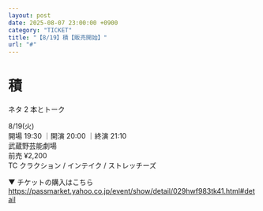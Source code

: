 ```yaml
---
layout: post
date: 2025-08-07 23:00:00 +0900
category: "TICKET"
title: "【8/19】積【販売開始】"
url: "#"
---
```


# 積 <br>

ネタ 2 本とトーク

<i class="fa-regular fa-calendar-alt"></i> 8/19(火)<br>
<i class="fa-regular fa-clock"></i> 開場 19:30 ｜開演 20:00 ｜終演 21:10 <br>
<i class="fa-solid fa-location-dot"></i> 武蔵野芸能劇場<br>
<i class="fa-solid fa-ticket"></i> 前売 ¥2,200<br>
<i class="fa-solid fa-users"></i> TC クラクション / インテイク / ストレッチーズ

▼ チケットの購入はこちら
<https://passmarket.yahoo.co.jp/event/show/detail/029hwf983tk41.html#detail>
